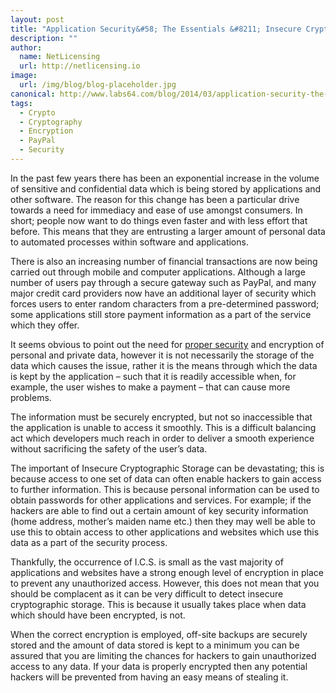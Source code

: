 ```yaml
---
layout: post
title: "Application Security&#58; The Essentials &#8211; Insecure Cryptographic Storage"
description: ""
author:
  name: NetLicensing
  url: http://netlicensing.io
image:
  url: /img/blog/blog-placeholder.jpg
canonical: http://www.labs64.com/blog/2014/03/application-security-the-essentials-insecure-cryptographic-storage/
tags:
  - Crypto
  - Cryptography
  - Encryption
  - PayPal
  - Security
---
```

In the past few years there has been an exponential increase in the volume of sensitive and confidential data which is being stored by applications and other software. The reason for this change has been a particular drive towards a need for immediacy and ease of use amongst consumers. In short; people now want to do things even faster and with less effort that before. This means that they are entrusting a larger amount of personal data to automated processes within software and applications.

There is also an increasing number of financial transactions are now being carried out through mobile and computer applications. Although a large number of users pay through a secure gateway such as PayPal, and many major credit card providers now have an additional layer of security which forces users to enter random characters from a pre-determined password; some applications still store payment information as a part of the service which they offer.

It seems obvious to point out the need for [proper security](http://www.labs64.com/?s=Application+Security+Essentials "Application Security") and encryption of personal and private data, however it is not necessarily the storage of the data which causes the issue, rather it is the means through which the data is kept by the application – such that it is readily accessible when, for example, the user wishes to make a payment – that can cause more problems.

The information must be securely encrypted, but not so inaccessible that the application is unable to access it smoothly. This is a difficult balancing act which developers much reach in order to deliver a smooth experience without sacrificing the safety of the user’s data.

The important of Insecure Cryptographic Storage can be devastating; this is because access to one set of data can often enable hackers to gain access to further information. This is because personal information can be used to obtain passwords for other applications and services. For example; if the hackers are able to find out a certain amount of key security information (home address, mother’s maiden name etc.) then they may well be able to use this to obtain access to other applications and websites which use this data as a part of the security process.

Thankfully, the occurrence of I.C.S. is small as the vast majority of applications and websites have a strong enough level of encryption in place to prevent any unauthorized access. However, this does not mean that you should be complacent as it can be very difficult to detect insecure cryptographic storage. This is because it usually takes place when data which should have been encrypted, is not.

When the correct encryption is employed, off-site backups are securely stored and the amount of data stored is kept to a minimum you can be assured that you are limiting the chances for hackers to gain unauthorized access to any data. If your data is properly encrypted then any potential hackers will be prevented from having an easy means of stealing it.
